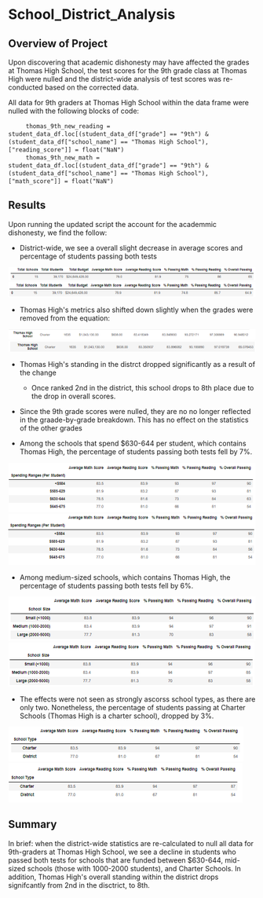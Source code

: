 # School_District_Analysis

## Overview of Project
Upon discovering that academic dishonesty may have affected the grades at Thomas High School, the test scores for the 9th grade class at Thomas High were nulled and the district-wide analysis of test scores was re-conducted based on the corrected data.

All data for 9th graders at Thomas High School within the data frame were nulled with the following blocks of code:

         thomas_9th_new_reading = student_data_df.loc[(student_data_df["grade"] == "9th") & (student_data_df["school_name"] == "Thomas High School"), ["reading_score"]] = float("NaN") 
         thomas_9th_new_math = student_data_df.loc[(student_data_df["grade"] == "9th") & (student_data_df["school_name"] == "Thomas High School"), ["math_score"]] = float("NaN") 

  
## Results
Upon running the updated script the account for the academmic dishonesty, we find the follow:

  - District-wide, we see a overall slight decrease in average scores and percentage of students passing both tests

![Original](https://github.com/rscalise88/School_District_Analysis/blob/main/resources/SDA1.PNG)
![Updated](https://github.com/rscalise88/School_District_Analysis/blob/main/resources/SDA2.PNG)

  - Thomas High's metrics also shifted down slightly when the grades were removed from the equation:

![Original](https://github.com/rscalise88/School_District_Analysis/blob/main/resources/SDA3.PNG)
![Updated](https://github.com/rscalise88/School_District_Analysis/blob/main/resources/SDA4.PNG)

  - Thomas High's standing in the distrct dropped significantly as a result of the change
    - Once ranked 2nd in the district, this school drops to 8th place due to the drop in overall scores.
    
  - Since the 9th grade scores were nulled, they are no no longer reflected in the graade-by-grade breakdown.  This has no effect on the statistics of the other grades
 
  - Among the schools that spend $630-644 per student, which contains Thomas High, the percentage of students passing both tests fell by 7%.
 
![Original](https://github.com/rscalise88/School_District_Analysis/blob/main/resources/SDA5.PNG)
![Updated](https://github.com/rscalise88/School_District_Analysis/blob/main/resources/SDA6.PNG)

  - Among medium-sized schools, which contains Thomas High, the percentage of students passing both tests fell by 6%.

![Original](https://github.com/rscalise88/School_District_Analysis/blob/main/resources/SDA7.PNG)
![Updated](https://github.com/rscalise88/School_District_Analysis/blob/main/resources/SDA8.PNG)

  - The effects were not seen as strongly ascorss school types, as there are only two. Nonetheless, the percentage of students passing at Charter Schools (Thomas High is a charter school), dropped by 3%.

![Original](https://github.com/rscalise88/School_District_Analysis/blob/main/resources/SDA9.PNG)
![Updated](https://github.com/rscalise88/School_District_Analysis/blob/main/resources/SDA10.PNG)

## Summary 
In brief: when the district-wide statistics are re-calculated to null all data for 9th-graders at Thomas High School, we see a decline in students who passed both tests for schools that are funded between $630-644, mid-sized schools (those with 1000-2000 students), and Charter Schools.  In addition, Thomas High's overall standing within the district drops signifcantly from 2nd in the disctrict, to 8th.
